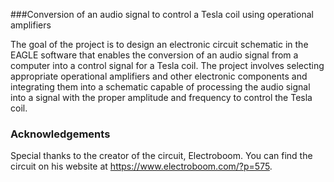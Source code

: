 ###Conversion of an audio signal to control a Tesla coil using operational amplifiers

The goal of the project is to design an electronic circuit schematic in the EAGLE software that enables the conversion of an audio signal from a computer into a control signal for a Tesla coil. The project involves selecting appropriate operational amplifiers and other electronic components and integrating them into a schematic capable of processing the audio signal into a signal with the proper amplitude and frequency to control the Tesla coil.

### Acknowledgements

Special thanks to the creator of the circuit, Electroboom. You can find the circuit on his website at https://www.electroboom.com/?p=575.
